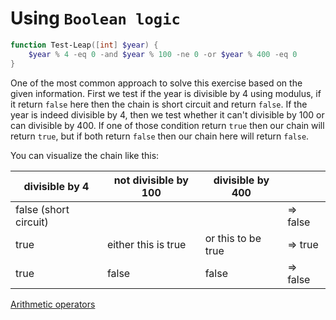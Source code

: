 # Using `Boolean logic`

```powershell
function Test-Leap([int] $year) {
    $year % 4 -eq 0 -and $year % 100 -ne 0 -or $year % 400 -eq 0
}
```

One of the most common approach to solve this exercise based on the given information.
First we test if the year is divisible by 4 using modulus, if it return `false` here then the chain is short circuit and return `false`.
If the year is indeed divisible by 4, then we test whether it can't divisible by 100 or can divisible by 400.
If one of those condition return `true` then our chain will return `true`, but if both return `false` then our chain here will return `false`.

You can visualize the chain like this:

|divisible by 4          | not divisible by 100 | divisible by 400   |          |
|------------------------|----------------------|--------------------|----------|
|false (short circuit)   |                      |                    | => false |
|true                    |either this is true   | or this to be true | => true  |
|true                    |   false              |   false            | => false |

[Arithmetic operators](https://learn.microsoft.com/en-us/powershell/module/microsoft.powershell.core/about/about_arithmetic_operators)